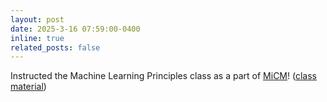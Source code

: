 ```yaml
---
layout: post
date: 2025-3-16 07:59:00-0400
inline: true
related_posts: false
---
```


Instructed the  Machine Learning Principles class as a part of [MiCM](https://www.mcgill.ca/micm/)! ([class material](https://github.com/tugcegurbuz/MiCM-Fundamentals-of-ML))
